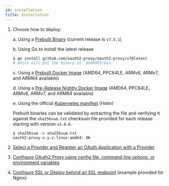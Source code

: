 ```yaml
---
id: installation
title: Installation
---
```


1.  Choose how to deploy:

    a. Using a [Prebuilt Binary](https://github.com/oauth2-proxy/oauth2-proxy/releases) (current release is `v7.5.1`)

    b. Using Go to install the latest release
    ```bash
    $ go install github.com/oauth2-proxy/oauth2-proxy/v7@latest
    # which will put the binary in `$GOROOT/bin`
    ```
    c. Using a [Prebuilt Docker Image](https://quay.io/oauth2-proxy/oauth2-proxy) (AMD64, PPC64LE, ARMv6, ARMv7, and ARM64 available)

    d. Using a [Pre-Release Nightly Docker Image](https://quay.io/oauth2-proxy/oauth2-proxy-nightly) (AMD64, PPC64LE, ARMv6, ARMv7, and ARM64 available)

    e. Using the official [Kubernetes manifest](https://github.com/oauth2-proxy/manifests) (Helm)

    Prebuilt binaries can be validated by extracting the file and verifying it against the `sha256sum.txt` checksum file provided for each release starting with version `v3.0.0`.
    
    ```
    $ sha256sum -c sha256sum.txt
    oauth2-proxy-x.y.z.linux-amd64: OK
    ```

2.  [Select a Provider and Register an OAuth Application with a Provider](configuration/providers/index.md)
3.  [Configure OAuth2 Proxy using config file, command line options, or environment variables](configuration/overview.md)
4.  [Configure SSL or Deploy behind an SSL endpoint](configuration/tls.md) (example provided for Nginx)
